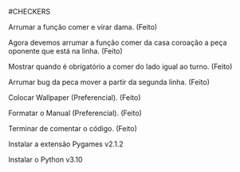 #CHECKERS

Arrumar a função comer e virar dama. (Feito)

Agora devemos arrumar a função comer da casa coroação a peça oponente que está na linha. (Feito)

Mostrar quando é obrigatório a comer do lado igual ao turno. (Feito)

Arrumar bug da peca mover a partir da segunda linha. (Feito)

Colocar Wallpaper (Preferencial). (Feito)

Formatar o Manual (Preferencial). (Feito)

Terminar de comentar o código. (Feito)

Instalar a extensão Pygames v2.1.2  

Instalar o Python v3.10
